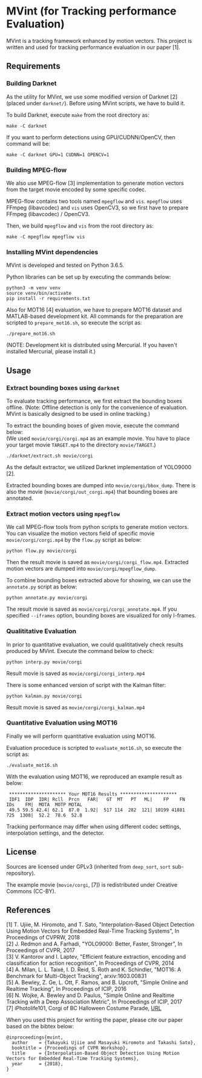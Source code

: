 MVint (for Tracking performance Evaluation)
============================================================

MVint is a tracking framework enhanced by motion vectors.
This project is written and used for tracking performance evaluation in our paper [1].



Requirements
--------------------------------------------------

### Building Darknet
As the utility for MVint, we use some modified version of Darknet [2]
(placed under `darknet/`).
Before using MVint scripts, we have to build it.

To build Darknet, execute `make` from the root directory as:
```
make -C darknet
```

If you want to perform detections using GPU/CUDNN/OpenCV, then command will be:
```
make -C darknet GPU=1 CUDNN=1 OPENCV=1
```

### Building MPEG-flow
We also use MPEG-flow [3] implementation to generate motion vectors
from the target movie encoded by some specific codec.

MPEG-flow contains two tools named `mpegflow` and `vis`.
`mpegflow` uses FFmpeg (libavcodec) and `vis` uses OpenCV3,
so we first have to prepare FFmpeg (libavcodec) / OpenCV3.

Then, we build `mpegflow` and `vis` from the root directory as:
```
make -C mpegflow mpegflow vis
```

### Installing MVint dependencies
MVint is developed and tested on Python 3.6.5.

Python libraries can be set up by executing the commands below:
```
python3 -m venv venv
source venv/bin/activate
pip install -r requirements.txt
```

Also for MOT16 [4] evaluation, we have to prepare MOT16 dataset and
MATLAB-based development kit.
All commands for the preparation are scripted to `prepare_mot16.sh`,
so execute the script as:
```
./prepare_mot16.sh
```
(NOTE: Development kit is distributed using Mercurial.
If you haven't installed Mercurial, please install it.)


Usage
--------------------------------------------------

### Extract bounding boxes using `darknet`
To evaluate tracking performance, we first extract the bounding boxes offline.
(Note: Offline detection is only for the convenience of evaluation.
MVint is basically designed to be used in online tracking.)

To extract the bounding boxes of given movie, execute the command below:  
(We used `movie/corgi/corgi.mp4` as an example movie.
You have to place your target movie `TARGET.mp4` to the directory `movie/TARGET`.)
```
./darknet/extract.sh movie/corgi
```
As the default extractor, we utilized Darknet implementation of YOLO9000 [2].

Extracted bounding boxes are dumped into `movie/corgi/bbox_dump`.
There is also the movie (`movie/corgi/out_corgi.mp4`) that bounding boxes are annotated.

### Extract motion vectors using `mpegflow`
We call MPEG-flow tools from python scripts to generate motion vectors.
You can visualize the motion vectors field of specific movie `movie/corgi/corgi.mp4`
by the `flow.py` script as below:
```
python flow.py movie/corgi
```
Then the result movie is saved as `movie/corgi/corgi_flow.mp4`.
Extracted motion vectors are dumped into `movie/corgi/mpegflow_dump`.

To combine bounding boxes extracted above for showing,
we can use the `annotate.py` script as below:
```
python annotate.py movie/corgi
```
The result movie is saved as `movie/corgi/corgi_annotate.mp4`.
If you specified `--iframes` option,
bounding boxes are visualized for only I-frames.

### Qualititative Evaluation
In prior to quantitative evaluation,
we could qualititatively check results produced by MVint.
Execute the command below to check:
```
python interp.py movie/corgi
```
Result movie is saved as `movie/corgi/corgi_interp.mp4`

There is some enhanced version of script with the Kalman filter:
```
python kalman.py movie/corgi
```
Result movie is saved as `movie/corgi/corgi_kalman.mp4`

### Quantitative Evaluation using MOT16
Finally we will perform quantitative evaluation using MOT16.

Evaluation proceduce is scripted to `evaluate_mot16.sh`,
so execute the script as:
```
./evaluate_mot16.sh
```

With the evaluation using MOT16, we reproduced an example result as below:
```
 ********************* Your MOT16 Results *********************
 IDF1  IDP  IDR| Rcll  Prcn   FAR|   GT  MT   PT   ML|    FP    FN   IDs    FM|  MOTA  MOTP MOTAL
 49.5 59.5 42.4| 62.1  87.0  1.92|  517 114  282  121| 10199 41881   725  1308|  52.2  78.6  52.8
```

Tracking performance may differ when using different codec settings,
interpolation settings, and the detector.



License
--------------------------------------------------

Sources are licensed under GPLv3 (inherited from `deep_sort`, `sort` sub-repository).

The example movie (`movie/corgi`, [7])
is redistributed under Creative Commons (CC-BY).



References
--------------------------------------------------

[1] T. Ujiie, M. Hiromoto, and T. Sato, "Interpolation-Based Object Detection Using Motion Vectors for Embedded Real-Time Tracking Systems", In Proceedings of CVPRW, 2018  
[2] J. Redmon and A. Farhadi, "YOLO9000: Better, Faster, Stronger", In Proceedings of CVPR, 2017  
[3] V. Kantorov and I. Laptev, "Efficient feature extraction, encoding and classification for action recognition", In Proceedings of CVPR, 2014  
[4] A. Milan, L. L. Taixé, I. D. Reid, S. Roth and K. Schindler, "MOT16: A Benchmark for Multi-Object Tracking", arxiv:1603.00831  
[5] A. Bewley, Z. Ge, L. Ott, F. Ramos, and B. Upcroft, "Simple Online and Realtime Tracking", In Proceedings of ICIP, 2016  
[6] N. Wojke, A. Bewley and D. Paulus, "Simple Online and Realtime Tracking with a Deep Association Metric", In Proceedings of ICIP, 2017  
[7] iPhotolife101, Corgi of BC Halloween Costume Parade, [URL](https://www.youtube.com/watch?v=blqjlztBYew)  

When you used this project for writing the paper,
please cite our paper based on the bibtex below:

```
@inproceedings{mvint,
  author    = {Takayuki Ujiie and Masayuki Hiromoto and Takashi Sato},
  booktitle = {Proceedings of CVPR Workshop},
  title     = {Interpolation-Based Object Detection Using Motion Vectors for Embedded Real-Time Tracking Systems},
  year      = {2018},
}
```
